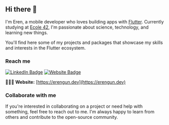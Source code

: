 ## Hi there 👋

I'm Eren, a mobile developer who loves building apps with [Flutter](https://github.com/flutter/flutter). Currently studying at [Ecole 42](https://42.fr/en/what-is-42/42-program-explained/), I'm passionate about science, technology, and learning new things.

You'll find here some of my projects and packages that showcase my skills and interests in the Flutter ecosystem.

### Reach me

[![LinkedIn Badge](https://img.shields.io/badge/LinkedIn-0077B5?style=for-the-badge&logo=linkedin&logoColor=white)](https://tr.linkedin.com/in/erengun) [![Website Badge](https://img.shields.io/badge/Website-0A0A0A?style=for-the-badge&logo=google-chrome&logoColor=white)](https://erengun.dev)

👨🏾‍💻 **Website:** [https://erengun.dev](https://erengun.dev)

### Collaborate with me

If you're interested in collaborating on a project or need help with something, feel free to reach out to me. I'm always happy to learn from others and contribute to the open-source community.
